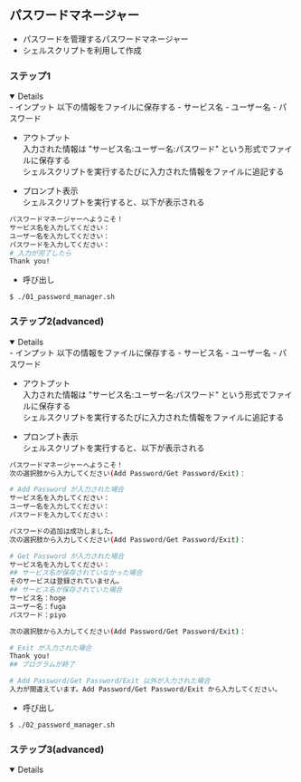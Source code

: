 ## パスワードマネージャー

- パスワードを管理するパスワードマネージャー
- シェルスクリプトを利用して作成

### ステップ1
<details open>
- インプット  
以下の情報をファイルに保存する
  - サービス名
  - ユーザー名
  - パスワード

- アウトプット  
入力された情報は "サービス名:ユーザー名:パスワード" という形式でファイルに保存する  
シェルスクリプトを実行するたびに入力された情報をファイルに追記する  

- プロンプト表示  
シェルスクリプトを実行すると、以下が表示される

```bash
パスワードマネージャーへようこそ！
サービス名を入力してください：
ユーザー名を入力してください：
パスワードを入力してください：
# 入力が完了したら
Thank you!
```

- 呼び出し
```console
$ ./01_password_manager.sh
```

</details>

### ステップ2(advanced)
<details open>
- インプット  
以下の情報をファイルに保存する
  - サービス名
  - ユーザー名
  - パスワード

- アウトプット  
入力された情報は "サービス名:ユーザー名:パスワード" という形式でファイルに保存する  
シェルスクリプトを実行するたびに入力された情報をファイルに追記する  

- プロンプト表示  
シェルスクリプトを実行すると、以下が表示される

```bash
パスワードマネージャーへようこそ！
次の選択肢から入力してください(Add Password/Get Password/Exit)：

# Add Password が入力された場合
サービス名を入力してください：
ユーザー名を入力してください：
パスワードを入力してください：

パスワードの追加は成功しました。
次の選択肢から入力してください(Add Password/Get Password/Exit)：

# Get Password が入力された場合
サービス名を入力してください：
## サービス名が保存されていなかった場合
そのサービスは登録されていません。
## サービス名が保存されていた場合
サービス名：hoge
ユーザー名：fuga
パスワード：piyo

次の選択肢から入力してください(Add Password/Get Password/Exit)：

# Exit が入力された場合
Thank you!
## プログラムが終了

# Add Password/Get Password/Exit 以外が入力された場合
入力が間違えています。Add Password/Get Password/Exit から入力してください。
```

- 呼び出し
```console
$ ./02_password_manager.sh
```

</details>


### ステップ3(advanced)
<details open>

</details>
